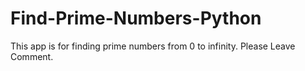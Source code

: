 # Find-Prime-Numbers-Python
This app is for finding prime numbers from 0 to infinity.
Please Leave Comment.
